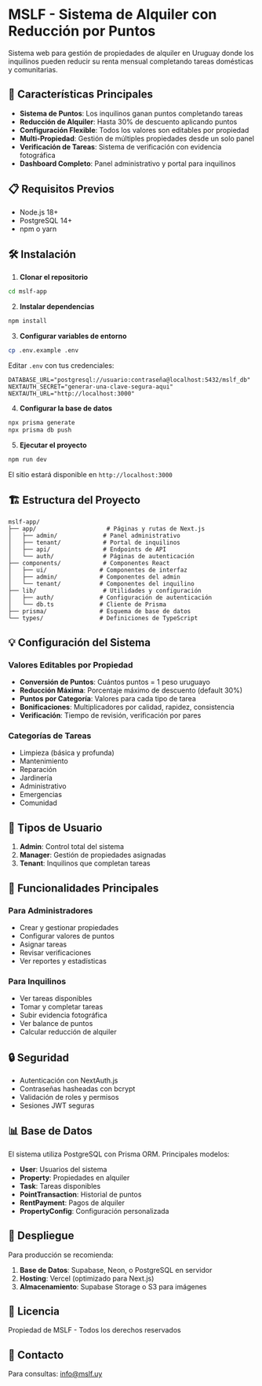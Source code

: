 # MSLF - Sistema de Alquiler con Reducción por Puntos

Sistema web para gestión de propiedades de alquiler en Uruguay donde los inquilinos pueden reducir su renta mensual completando tareas domésticas y comunitarias.

## 🚀 Características Principales

- **Sistema de Puntos**: Los inquilinos ganan puntos completando tareas
- **Reducción de Alquiler**: Hasta 30% de descuento aplicando puntos
- **Configuración Flexible**: Todos los valores son editables por propiedad
- **Multi-Propiedad**: Gestión de múltiples propiedades desde un solo panel
- **Verificación de Tareas**: Sistema de verificación con evidencia fotográfica
- **Dashboard Completo**: Panel administrativo y portal para inquilinos

## 📋 Requisitos Previos

- Node.js 18+
- PostgreSQL 14+
- npm o yarn

## 🛠️ Instalación

1. **Clonar el repositorio**
```bash
cd mslf-app
```

2. **Instalar dependencias**
```bash
npm install
```

3. **Configurar variables de entorno**
```bash
cp .env.example .env
```

Editar `.env` con tus credenciales:
```env
DATABASE_URL="postgresql://usuario:contraseña@localhost:5432/mslf_db"
NEXTAUTH_SECRET="generar-una-clave-segura-aqui"
NEXTAUTH_URL="http://localhost:3000"
```

4. **Configurar la base de datos**
```bash
npx prisma generate
npx prisma db push
```

5. **Ejecutar el proyecto**
```bash
npm run dev
```

El sitio estará disponible en `http://localhost:3000`

## 🏗️ Estructura del Proyecto

```
mslf-app/
├── app/                    # Páginas y rutas de Next.js
│   ├── admin/             # Panel administrativo
│   ├── tenant/            # Portal de inquilinos
│   ├── api/               # Endpoints de API
│   └── auth/              # Páginas de autenticación
├── components/            # Componentes React
│   ├── ui/               # Componentes de interfaz
│   ├── admin/            # Componentes del admin
│   └── tenant/           # Componentes del inquilino
├── lib/                   # Utilidades y configuración
│   ├── auth/             # Configuración de autenticación
│   └── db.ts             # Cliente de Prisma
├── prisma/               # Esquema de base de datos
└── types/                # Definiciones de TypeScript
```

## 💡 Configuración del Sistema

### Valores Editables por Propiedad

- **Conversión de Puntos**: Cuántos puntos = 1 peso uruguayo
- **Reducción Máxima**: Porcentaje máximo de descuento (default 30%)
- **Puntos por Categoría**: Valores para cada tipo de tarea
- **Bonificaciones**: Multiplicadores por calidad, rapidez, consistencia
- **Verificación**: Tiempo de revisión, verificación por pares

### Categorías de Tareas

- Limpieza (básica y profunda)
- Mantenimiento
- Reparación
- Jardinería
- Administrativo
- Emergencias
- Comunidad

## 👥 Tipos de Usuario

1. **Admin**: Control total del sistema
2. **Manager**: Gestión de propiedades asignadas
3. **Tenant**: Inquilinos que completan tareas

## 📱 Funcionalidades Principales

### Para Administradores
- Crear y gestionar propiedades
- Configurar valores de puntos
- Asignar tareas
- Revisar verificaciones
- Ver reportes y estadísticas

### Para Inquilinos
- Ver tareas disponibles
- Tomar y completar tareas
- Subir evidencia fotográfica
- Ver balance de puntos
- Calcular reducción de alquiler

## 🔒 Seguridad

- Autenticación con NextAuth.js
- Contraseñas hasheadas con bcrypt
- Validación de roles y permisos
- Sesiones JWT seguras

## 📊 Base de Datos

El sistema utiliza PostgreSQL con Prisma ORM. Principales modelos:

- **User**: Usuarios del sistema
- **Property**: Propiedades en alquiler
- **Task**: Tareas disponibles
- **PointTransaction**: Historial de puntos
- **RentPayment**: Pagos de alquiler
- **PropertyConfig**: Configuración personalizada

## 🚀 Despliegue

Para producción se recomienda:

1. **Base de Datos**: Supabase, Neon, o PostgreSQL en servidor
2. **Hosting**: Vercel (optimizado para Next.js)
3. **Almacenamiento**: Supabase Storage o S3 para imágenes

## 📝 Licencia

Propiedad de MSLF - Todos los derechos reservados

## 📧 Contacto

Para consultas: info@mslf.uy
